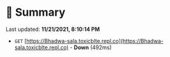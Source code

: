 # 📖 Summary
Last updated: **11/21/2021, 8:10:14 PM**

- `GET` [https://Bhadwa-sala.toxicblte.repl.co](https://Bhadwa-sala.toxicblte.repl.co) - **Down** (492ms)
